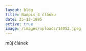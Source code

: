 ```yaml
---
layout: blog
title: Nadpis 4 článku
date: 25-12-1995
active: true
image: /images/uploads/14052.jpeg
---
```

můj článek
